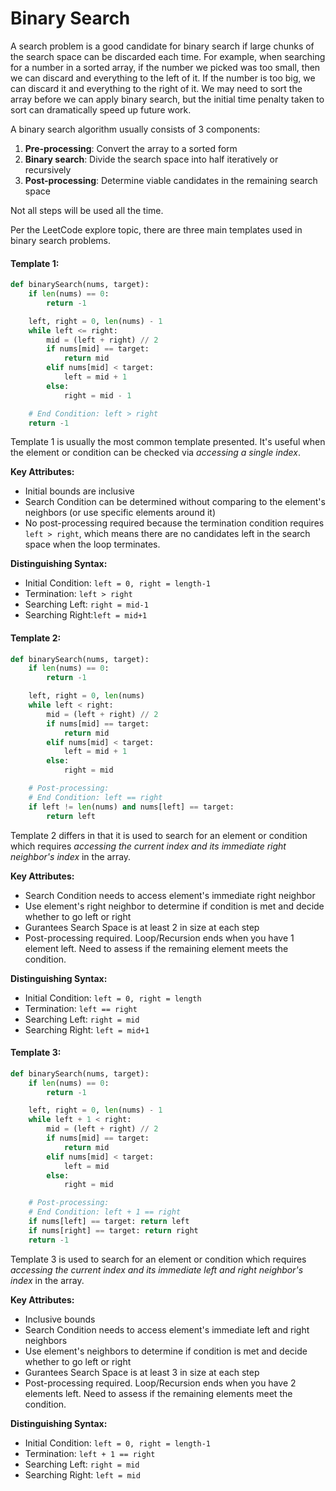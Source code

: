 # Binary Search

A search problem is a good candidate for binary search if large chunks of the search space can be discarded each time. For example, when searching for a number in a sorted array, if the number we picked was too small, then we can discard and everything to the left of it. If the number is too big, we can discard it and everything to the right of it. We may need to sort the array before we can apply binary search, but the initial time penalty taken to sort can dramatically speed up future work.

A binary search algorithm usually consists of 3 components:

1. **Pre-processing**: Convert the array to a sorted form 
2. **Binary search**: Divide the search space into half iteratively or recursively
3. **Post-processing**: Determine viable candidates in the remaining search space

Not all steps will be used all the time.

Per the LeetCode explore topic, there are three main templates used in binary search problems.

#### Template 1:

```py
def binarySearch(nums, target):
    if len(nums) == 0:
        return -1

    left, right = 0, len(nums) - 1
    while left <= right:
        mid = (left + right) // 2
        if nums[mid] == target:
            return mid
        elif nums[mid] < target:
            left = mid + 1
        else:
            right = mid - 1

    # End Condition: left > right
    return -1
```

Template 1 is usually the most common template presented. It's useful when the element or condition can be checked via _accessing a single index_.

**Key Attributes:**

* Initial bounds are inclusive
* Search Condition can be determined without comparing to the element's neighbors \(or use specific elements around it\)
* No post-processing required because the termination condition requires `left > right`, which means there are no candidates left in the search space when the loop terminates. 

**Distinguishing Syntax:**

* Initial Condition: `left = 0, right = length-1`
* Termination: `left > right`
* Searching Left: `right = mid-1`
* Searching Right:`left = mid+1`

#### Template 2:

```py
def binarySearch(nums, target):
    if len(nums) == 0:
        return -1

    left, right = 0, len(nums)
    while left < right:
        mid = (left + right) // 2
        if nums[mid] == target:
            return mid
        elif nums[mid] < target:
            left = mid + 1
        else:
            right = mid

    # Post-processing:
    # End Condition: left == right
    if left != len(nums) and nums[left] == target:
        return left
```

Template 2 differs in that it is used to search for an element or condition which requires _accessing the current index and its immediate right neighbor's index_ in the array.

**Key Attributes:**

* Search Condition needs to access element's immediate right neighbor
* Use element's right neighbor to determine if condition is met and decide whether to go left or right
* Gurantees Search Space is at least 2 in size at each step
* Post-processing required. Loop/Recursion ends when you have 1 element left. Need to assess if the remaining element meets the condition.

**Distinguishing Syntax:**

* Initial Condition: `left = 0, right = length`
* Termination: `left == right`
* Searching Left: `right = mid`
* Searching Right: `left = mid+1`

#### Template 3:

```py
def binarySearch(nums, target):
    if len(nums) == 0:
        return -1

    left, right = 0, len(nums) - 1
    while left + 1 < right:
        mid = (left + right) // 2
        if nums[mid] == target:
            return mid
        elif nums[mid] < target:
            left = mid
        else:
            right = mid

    # Post-processing:
    # End Condition: left + 1 == right
    if nums[left] == target: return left
    if nums[right] == target: return right
    return -1
```

Template 3 is used to search for an element or condition which requires _accessing the current index and its immediate left and right neighbor's index_ in the array.

**Key Attributes:**

* Inclusive bounds
* Search Condition needs to access element's immediate left and right neighbors
* Use element's neighbors to determine if condition is met and decide whether to go left or right
* Gurantees Search Space is at least 3 in size at each step
* Post-processing required. Loop/Recursion ends when you have 2 elements left. Need to assess if the remaining elements meet the condition.

**Distinguishing Syntax:**

* Initial Condition: `left = 0, right = length-1`
* Termination: `left + 1 == right`
* Searching Left: `right = mid`
* Searching Right: `left = mid`



